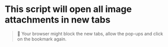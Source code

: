 # This script will open all image attachments in new tabs
> :small_blue_diamond: Your browser might block the new tabs, allow the pop-ups and click on the bookmark again.
